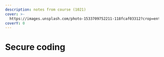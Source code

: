 ```yaml
---
description: notes from course (1021)
cover: >-
  https://images.unsplash.com/photo-1533709752211-118fcaf03312?crop=entropy&cs=srgb&fm=jpg&ixid=MnwxOTcwMjR8MHwxfHNlYXJjaHw3fHxjeWJlcnxlbnwwfHx8fDE2MzYyODE0OTQ&ixlib=rb-1.2.1&q=85
coverY: 0
---
```


# Secure coding

